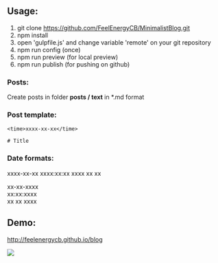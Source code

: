 ## Usage:

1. git clone https://github.com/FeelEnergyCB/MinimalistBlog.git
2. npm install
3. open 'gulpfile.js' and change variable 'remote' on your git repository
4. npm run config (once)
5. npm run preview (for local preview)
6. npm run publish (for pushing on github)

### Posts:

Create posts in folder **posts / text** in \*.md format

### Post template:
```
<time>xxxx-xx-xx</time>

# Title

```

### Date formats:

xxxx-xx-xx
xxxx:xx:xx
xxxx xx xx

xx-xx-xxxx  
xx:xx:xxxx  
xx xx xxxx  


## Demo:

http://feelenergycb.github.io/blog

![](http://dl2.joxi.net/drive/0002/1393/185713/150914/959d3e3d9f.jpg)
